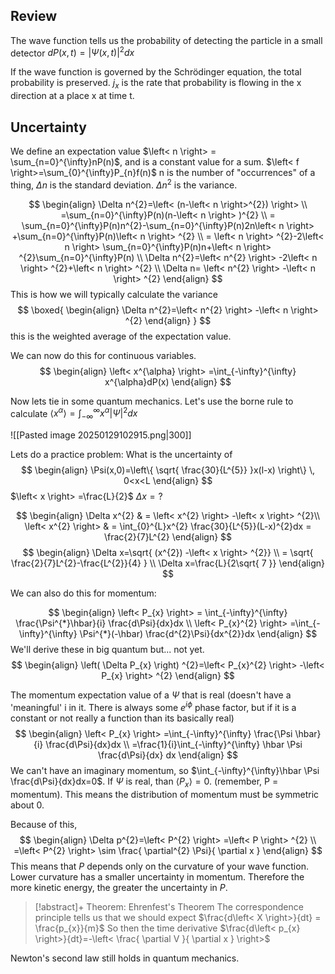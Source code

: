 ## Review
The wave function tells us the probability of detecting the particle in a small detector $dP(x,t)=\left| \Psi(x,t) \right|^{2}dx$

If the wave function is governed by the Schrödinger equation, the total probability is preserved. $j_{x}$ is the rate that probability is flowing in the x direction at a place x at time t.


## Uncertainty
We define an expectation value $\left< n \right> = \sum_{n=0}^{\infty}nP(n)$, and is a constant value for a sum.
$\left< f \right>=\sum_{0}^{\infty}P_{n}f(n)$
n is the number of "occurrences" of a thing,
$\Delta n$ is the standard deviation.
$\Delta n^{2}$ is the variance.



$$
\begin{align}
\Delta n^{2}=\left< (n-\left< n \right>^{2}) \right> \\
=\sum_{n=0}^{\infty}P(n)(n-\left< n \right> )^{2} \\
= \sum_{n=0}^{\infty}P(n)n^{2}-\sum_{n=0}^{\infty}P(n)2n\left< n \right> +\sum_{n=0}^{\infty}P(n)\left< n \right> ^{2} \\
= \left< n \right> ^{2}-2\left< n \right> \sum_{n=0}^{\infty}P(n)n+\left< n \right> ^{2}\sum_{n=0}^{\infty}P(n) \\
\Delta n^{2}=\left< n^{2} \right> -2\left< n \right> ^{2}+\left< n \right> ^{2} \\
\Delta n= \left< n^{2} \right> -\left< n \right> ^{2}
\end{align}
$$
This is how we will typically calculate the variance
$$
\boxed{
\begin{align}
\Delta n^{2}=\left< n^{2} \right> -\left< n \right> ^{2}
\end{align}
}
$$
this is the weighted average of the expectation value.

We can now do this for continuous variables.
$$
\begin{align}
\left< x^{\alpha} \right> =\int_{-\infty}^{\infty} x^{\alpha}dP(x)
\end{align}
$$

Now lets tie in some quantum mechanics. Let's use the borne rule to calculate $\left< x^{\alpha} \right>=\int_{-\infty}^{\infty}x^{\alpha}\left| \Psi \right|^{2}dx$

![[Pasted image 20250129102915.png|300]]


Lets do a practice problem: What is the uncertainty of
$$
\begin{align}
\Psi(x,0)=\left\{ \sqrt{ \frac{30}{L^{5}} }x(l-x) \right\} \, 0<x<L
\end{align}
$$
$\left< x \right> =\frac{L}{2}$
$\Delta x=?$

$$
\begin{align}
\Delta x^{2} & = \left< x^{2} \right> -\left< x \right> ^{2}\\
\left< x^{2} \right>  & = \int_{0}^{L}x^{2} \frac{30}{L^{5}}(L-x)^{2}dx = \frac{2}{7}L^{2} 
\end{align}
$$
$$
\begin{align}
\Delta x=\sqrt{ (x^{2}) -\left< x \right> ^{2}} \\
= \sqrt{ \frac{2}{7}L^{2}-\frac{L^{2}}{4} } \\
\Delta x=\frac{L}{2\sqrt{ 7 }}
\end{align}
$$

We can also do this for momentum:

$$
\begin{align}
\left< P_{x} \right> = \int_{-\infty}^{\infty} \frac{\Psi^{*}\hbar}{i} \frac{d\Psi}{dx}dx \\
\left< P_{x}^{2} \right> =\int_{-\infty}^{\infty} \Psi^{*}(-\hbar) \frac{d^{2}\Psi}{dx^{2}}dx
\end{align}
$$
We'll derive these in big quantum but... not yet.
$$
\begin{align}
\left( \Delta P_{x} \right) ^{2}=\left< P_{x}^{2} \right> -\left< P_{x} \right> ^{2}
\end{align}
$$

The momentum expectation value of a $\Psi$ that is real (doesn't have a 'meaningful' i in it. There is always some $e^{i\phi}$ phase factor, but if it is a constant or not really a function than its basically real)
$$
\begin{align}
\left< P_{x} \right> =\int_{-\infty}^{\infty} \frac{\Psi \hbar}{i} \frac{d\Psi}{dx}dx \\
=\frac{1}{i}\int_{-\infty}^{\infty} \hbar \Psi \frac{d\Psi}{dx} dx
\end{align}
$$
We can't have an imaginary momentum, so $\int_{-\infty}^{\infty}\hbar \Psi \frac{d\Psi}{dx}dx=0$. 
If $\Psi$ is real, than $\left< P_{x} \right>=0$. (remember, P = momentum).
This means the distribution of momentum must be symmetric about 0. 

Because of this,
$$
\begin{align}
\Delta p^{2}=\left< P^{2} \right> =\left< P \right> ^{2} \\
=\left< P^{2} \right> \sim  \frac{ \partial^{2} \Psi}{ \partial x } 
\end{align}
$$
This means that $P$ depends only on the curvature of your wave function.  Lower curvature has a smaller uncertainty in momentum. Therefore the more kinetic energy, the greater the uncertainty in $P$. 


>[!abstract]+ Theorem: Ehrenfest's Theorem
>The correspondence principle tells us that we should expect
>$\frac{d\left< X \right>}{dt} = \frac{p_{x}}{m}$
>So then the time derivative $\frac{d\left< p_{x} \right>}{dt}=-\left< \frac{ \partial V }{ \partial x } \right>$

Newton's second law still holds in quantum mechanics.

